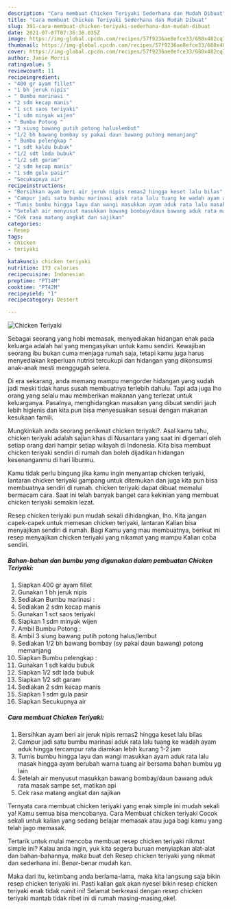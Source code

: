 ```yaml
---
description: "Cara membuat Chicken Teriyaki Sederhana dan Mudah Dibuat"
title: "Cara membuat Chicken Teriyaki Sederhana dan Mudah Dibuat"
slug: 391-cara-membuat-chicken-teriyaki-sederhana-dan-mudah-dibuat
date: 2021-07-07T07:36:36.035Z
image: https://img-global.cpcdn.com/recipes/57f9236ae8efce33/680x482cq70/chicken-teriyaki-foto-resep-utama.jpg
thumbnail: https://img-global.cpcdn.com/recipes/57f9236ae8efce33/680x482cq70/chicken-teriyaki-foto-resep-utama.jpg
cover: https://img-global.cpcdn.com/recipes/57f9236ae8efce33/680x482cq70/chicken-teriyaki-foto-resep-utama.jpg
author: Janie Morris
ratingvalue: 5
reviewcount: 11
recipeingredient:
- "400 gr ayam fillet"
- "1 bh jeruk nipis"
- " Bumbu marinasi "
- "2 sdm kecap manis"
- "1 sct saos teriyaki"
- "1 sdm minyak wijen"
- " Bumbu Potong "
- "3 siung bawang putih potong haluslembut"
- "1/2 bh bawang bombay sy pakai daun bawang potong memanjang"
- " Bumbu pelengkap "
- "1 sdt kaldu bubuk"
- "1/2 sdt lada bubuk"
- "1/2 sdt garam"
- "2 sdm kecap manis"
- "1 sdm gula pasir"
- "Secukupnya air"
recipeinstructions:
- "Bersihkan ayam beri air jeruk nipis remas2 hingga keset lalu bilas"
- "Campur jadi satu bumbu marinasi aduk rata lalu tuang ke wadah ayam aduk hingga tercampur rata diamkan lebih kurang 1-2 jam"
- "Tumis bumbu hingga layu dan wangi masukkan ayam aduk rata lalu masak hingga ayam berubah warna tuang air bersama bahan bumbu yg lain"
- "Setelah air menyusut masukkan bawang bombay/daun bawang aduk rata masak sampe set, matikan api"
- "Cek rasa matang angkat dan sajikan"
categories:
- Resep
tags:
- chicken
- teriyaki

katakunci: chicken teriyaki 
nutrition: 173 calories
recipecuisine: Indonesian
preptime: "PT14M"
cooktime: "PT42M"
recipeyield: "1"
recipecategory: Dessert

---
```



![Chicken Teriyaki](https://img-global.cpcdn.com/recipes/57f9236ae8efce33/680x482cq70/chicken-teriyaki-foto-resep-utama.jpg)

Sebagai seorang yang hobi memasak, menyediakan hidangan enak pada keluarga adalah hal yang mengasyikan untuk kamu sendiri. Kewajiban seorang ibu bukan cuma menjaga rumah saja, tetapi kamu juga harus menyediakan keperluan nutrisi tercukupi dan hidangan yang dikonsumsi anak-anak mesti menggugah selera.

Di era  sekarang, anda memang mampu mengorder hidangan yang sudah jadi meski tidak harus susah membuatnya terlebih dahulu. Tapi ada juga lho orang yang selalu mau memberikan makanan yang terlezat untuk keluarganya. Pasalnya, menghidangkan masakan yang dibuat sendiri jauh lebih higienis dan kita pun bisa menyesuaikan sesuai dengan makanan kesukaan famili. 



Mungkinkah anda seorang penikmat chicken teriyaki?. Asal kamu tahu, chicken teriyaki adalah sajian khas di Nusantara yang saat ini digemari oleh setiap orang dari hampir setiap wilayah di Indonesia. Kita bisa membuat chicken teriyaki sendiri di rumah dan boleh dijadikan hidangan kesenanganmu di hari liburmu.

Kamu tidak perlu bingung jika kamu ingin menyantap chicken teriyaki, lantaran chicken teriyaki gampang untuk ditemukan dan juga kita pun bisa membuatnya sendiri di rumah. chicken teriyaki dapat dibuat memalui bermacam cara. Saat ini telah banyak banget cara kekinian yang membuat chicken teriyaki semakin lezat.

Resep chicken teriyaki pun mudah sekali dihidangkan, lho. Kita jangan capek-capek untuk memesan chicken teriyaki, lantaran Kalian bisa menyajikan sendiri di rumah. Bagi Kamu yang mau membuatnya, berikut ini resep menyajikan chicken teriyaki yang nikamat yang mampu Kalian coba sendiri.

<!--inarticleads1-->

##### Bahan-bahan dan bumbu yang digunakan dalam pembuatan Chicken Teriyaki:

1. Siapkan 400 gr ayam fillet
1. Gunakan 1 bh jeruk nipis
1. Sediakan  Bumbu marinasi :
1. Sediakan 2 sdm kecap manis
1. Gunakan 1 sct saos teriyaki
1. Siapkan 1 sdm minyak wijen
1. Ambil  Bumbu Potong :
1. Ambil 3 siung bawang putih potong halus/lembut
1. Sediakan 1/2 bh bawang bombay (sy pakai daun bawang) potong memanjang
1. Siapkan  Bumbu pelengkap :
1. Gunakan 1 sdt kaldu bubuk
1. Siapkan 1/2 sdt lada bubuk
1. Siapkan 1/2 sdt garam
1. Sediakan 2 sdm kecap manis
1. Siapkan 1 sdm gula pasir
1. Siapkan Secukupnya air




<!--inarticleads2-->

##### Cara membuat Chicken Teriyaki:

1. Bersihkan ayam beri air jeruk nipis remas2 hingga keset lalu bilas
1. Campur jadi satu bumbu marinasi aduk rata lalu tuang ke wadah ayam aduk hingga tercampur rata diamkan lebih kurang 1-2 jam
1. Tumis bumbu hingga layu dan wangi masukkan ayam aduk rata lalu masak hingga ayam berubah warna tuang air bersama bahan bumbu yg lain
1. Setelah air menyusut masukkan bawang bombay/daun bawang aduk rata masak sampe set, matikan api
1. Cek rasa matang angkat dan sajikan




Ternyata cara membuat chicken teriyaki yang enak simple ini mudah sekali ya! Kamu semua bisa mencobanya. Cara Membuat chicken teriyaki Cocok sekali untuk kalian yang sedang belajar memasak atau juga bagi kamu yang telah jago memasak.

Tertarik untuk mulai mencoba membuat resep chicken teriyaki nikmat simple ini? Kalau anda ingin, yuk kita segera buruan menyiapkan alat-alat dan bahan-bahannya, maka buat deh Resep chicken teriyaki yang nikmat dan sederhana ini. Benar-benar mudah kan. 

Maka dari itu, ketimbang anda berlama-lama, maka kita langsung saja bikin resep chicken teriyaki ini. Pasti kalian gak akan nyesel bikin resep chicken teriyaki enak tidak rumit ini! Selamat berkreasi dengan resep chicken teriyaki mantab tidak ribet ini di rumah masing-masing,oke!.

